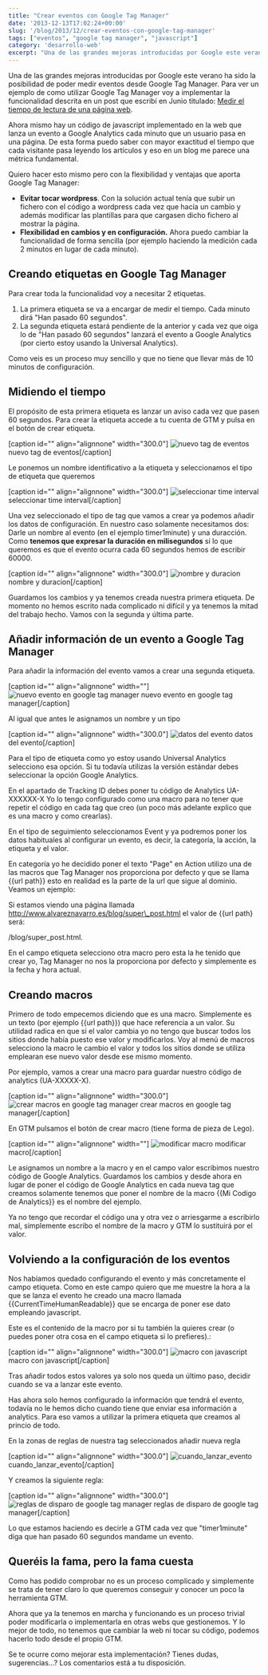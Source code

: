 ```yaml
---
title: "Crear eventos con Google Tag Manager"
date: '2013-12-13T17:02:24+00:00'
slug: '/blog/2013/12/crear-eventos-con-google-tag-manager'
tags: ["eventos", "google tag manager", "javascript"]
category: 'desarrollo-web'
excerpt: "Una de las grandes mejoras introducidas por Google este verano ha sido la posibilidad de poder medir eventos desde Google Tag Manager. Para ver un ejemplo de como utilizar Google Tag Manager voy a implementar la funcionalidad descrita en un post que escribí en Junio titulado: Medir el tiempo de lectura de una página web. "
---
```

Una de las grandes mejoras introducidas por Google este verano ha sido la posibilidad de poder medir eventos desde Google Tag Manager. Para ver un ejemplo de como utilizar Google Tag Manager voy a implementar la funcionalidad descrita en un post que escribí en Junio titulado: [Medir el tiempo de lectura de una página web](https://jorge-alvarez-8tee.squarespace.com/jorge-alvarez-moreno-1/2013/06/medir-el-tiempo-de-lectura-de-una-pagina-web).

Ahora mismo hay un código de javascript implementado en la web que lanza un evento a Google Analytics cada minuto que un usuario pasa en una página. De esta forma puedo saber con mayor exactitud el tiempo que cada visitante pasa leyendo los artículos y eso en un blog me parece una métrica fundamental.

Quiero hacer esto mismo pero con la flexibilidad y ventajas que aporta Google Tag Manager:

- **Evitar tocar wordpress**. Con la solución actual tenía que subir un fichero con el código a wordpress cada vez que hacía un cambio y además modificar las plantillas para que cargasen dicho fichero al mostrar la página.
- **Flexibilidad en cambios y en configuración.** Ahora puedo cambiar la funcionalidad de forma sencilla (por ejemplo haciendo la medición cada 2 minutos en lugar de cada minuto).

## Creando etiquetas en Google Tag Manager

Para crear toda la funcionalidad voy a necesitar 2 etiquetas.

1. La primera etiqueta se va a encargar de medir el tiempo. Cada minuto dirá "Han pasado 60 segundos".
2. La segunda etiqueta estará pendiente de la anterior y cada vez que oiga lo de "Han pasado 60 segundos" lanzará el evento a Google Analytics (por cierto estoy usando la Universal Analytics).

Como veis es un proceso muy sencillo y que no tiene que llevar más de 10 minutos de configuración.

## Midiendo el tiempo

El propósito de esta primera etiqueta es lanzar un aviso cada vez que pasen 60 segundos. Para crear la etiqueta accede a tu cuenta de GTM y pulsa en el botón de crear etiqueta.

 [caption id="" align="alignnone" width="300.0"] ![nuevo tag de eventos](/post-261/images/new_tag_event-300x146.png) nuevo tag de eventos[/caption]

Le ponemos un nombre identificativo a la etiqueta y seleccionamos el tipo de etiqueta que queremos

 [caption id="" align="alignnone" width="300.0"] ![seleccionar time interval](/post-261/images/Google_Tag_Manager-3-300x207.png) seleccionar time interval[/caption]

Una vez seleccionado el tipo de tag que vamos a crear ya podemos añadir los datos de configuración. En nuestro caso solamente necesitamos dos: Darle un nombre al evento (en el ejemplo timer1minute) y una duracción. Como **tenemos que expresar la duración en milisegundos** si lo que queremos es que el evento ocurra cada 60 segundos hemos de escribir 60000.

 [caption id="" align="alignnone" width="300.0"] ![nombre y duracion](/post-261/images/event_name_interval-2-300x281.png) nombre y duracion[/caption]

Guardamos los cambios y ya tenemos creada nuestra primera etiqueta. De momento no hemos escrito nada complicado ni difícil y ya tenemos la mitad del trabajo hecho. Vamos con la segunda y última parte.

## Añadir información de un evento a Google Tag Manager

Para añadir la información del evento vamos a crear una segunda etiqueta.

 [caption id="" align="alignnone" width=""] ![nuevo evento en google tag manager](/post-261/images/new_tag_event-3-300x154.png) nuevo evento en google tag manager[/caption]

Al igual que antes le asignamos un nombre y un tipo

 [caption id="" align="alignnone" width="300.0"] ![datos del evento](/post-261/images/event_tag_edit-4-300x256.png) datos del evento[/caption]

Para el tipo de etiqueta como yo estoy usando Universal Analytics selecciono esa opción. Si tu todavía utilizas la versión estándar debes seleccionar la opción Google Analytics.

En el apartado de Tracking ID debes poner tu código de Analytics UA-XXXXXX-X Yo lo tengo configurado como una macro para no tener que repetir el código en cada tag que creo (un poco más adelante explico que es una macro y como crearlas).

En el tipo de seguimiento seleccionamos Event y ya podremos poner los datos habituales al configurar un evento, es decir, la categoría, la acción, la etiqueta y el valor.

En categoría yo he decidido poner el texto "Page" en Action utilizo una de las macros que Tag Manager nos proporciona por defecto y que se llama {{url path}} esto en realidad es la parte de la url que sigue al dominio. Veamos un ejemplo:

Si estamos viendo una página llamada http://www.alvareznavarro.es/blog/super\_post.html el valor de {{url path} será:

/blog/super\_post.html.

En el campo etiqueta selecciono otra macro pero esta la he tenido que crear yo, Tag Manager no nos la proporciona por defecto y simplemente es la fecha y hora actual.

## Creando macros

Primero de todo empecemos diciendo que es una macro. Simplemente es un texto (por ejemplo {{url path}}) que hace referencia a un valor.  Su utilidad radica en que si el valor cambia yo no tengo que buscar todos los sitios donde había puesto ese valor y modificarlos. Voy al menú de macros selecciono la macro le cambio el valor y todos los sitios donde se utiliza emplearan ese nuevo valor desde ese mismo momento.

Por ejemplo, vamos a crear una macro para guardar nuestro código de analytics (UA-XXXXX-X).

 [caption id="" align="alignnone" width="300.0"] ![crear macros en google tag manager](/post-261/images/nueva_macro-5-300x67.png) crear macros en google tag manager[/caption]

En GTM pulsamos el botón de crear macro (tiene forma de pieza de Lego).

 [caption id="" align="alignnone" width=""] ![modificar macro](/post-261/images/edit_macro-4-300x251.png) modificar macro[/caption]

Le asignamos un nombre a la macro y en el campo valor escribimos nuestro código de Google Analytics. Guardamos los cambios y desde ahora en lugar de poner el código de Google Analytics en cada nueva tag que creamos solamente tenemos que poner el nombre de la macro {{Mi Codigo de Analytics}} es el nombre del ejemplo.

Ya no tengo que recordar el código una y otra vez o arriesgarme a escribirlo mal, simplemente escribo el nombre de la macro y GTM lo sustituirá por el valor.

## Volviendo a la configuración de los eventos

Nos habíamos quedado configurando el evento y más concretamente el campo etiqueta. Como en este campo quiero que me muestre la hora a la que se lanza el evento he creado una macro llamada {{CurrentTimeHumanReadable}} que se encarga de poner ese dato empleando javascript.

Este es el contenido de la macro por si tu también la quieres crear (o puedes poner otra cosa en el campo etiqueta si lo prefieres).:

 [caption id="" align="alignnone" width="300.0"] ![macro con javascript](/post-261/images/Google_Tag_Manager-300x275.png) macro con javascript[/caption]

Tras añadir todos estos valores ya solo nos queda un último paso, decidir cuando se va a lanzar este evento.

Has ahora solo hemos configurado la información que tendrá el evento, todavía no le hemos dicho cuando tiene que enviar esa información a analytics. Para eso vamos a utilizar la primera etiqueta que creamos al princio de todo.

En la zonas de reglas de nuestra tag seleccionados añadir nueva regla

 [caption id="" align="alignnone" width="300.0"] ![cuando_lanzar_evento](/post-261/images/cuando_lanzar_evento-300x90.png) cuando\_lanzar\_evento[/caption]

Y creamos la siguiente regla:

 [caption id="" align="alignnone" width="300.0"] ![reglas de disparo de google tag manager](/post-261/images/event_rules-2-300x102.png) reglas de disparo de google tag manager[/caption]

Lo que estamos haciendo es decirle a GTM cada vez que "timer1minute" diga que han pasado 60 segundos mandame un evento.

## Queréis la fama, pero la fama cuesta

Como has podido comprobar no es un proceso complicado y simplemente se trata de tener claro lo que queremos conseguir y conocer un poco la herramienta GTM.

Ahora que ya la tenemos en marcha y funcionando es un proceso trivial poder modificarla o implementarla en otras webs que gestionemos. Y lo mejor de todo, no tenemos que cambiar la web ni tocar su código, podemos hacerlo todo desde el propio GTM.

Se te ocurre como mejorar esta implementación? Tienes dudas, sugerencias...? Los comentarios está a tu disposición.
